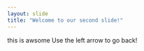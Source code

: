 ```yaml
---
layout: slide
title: "Welcome to our second slide!"
---
```

this is awsome
Use the left arrow to go back!
